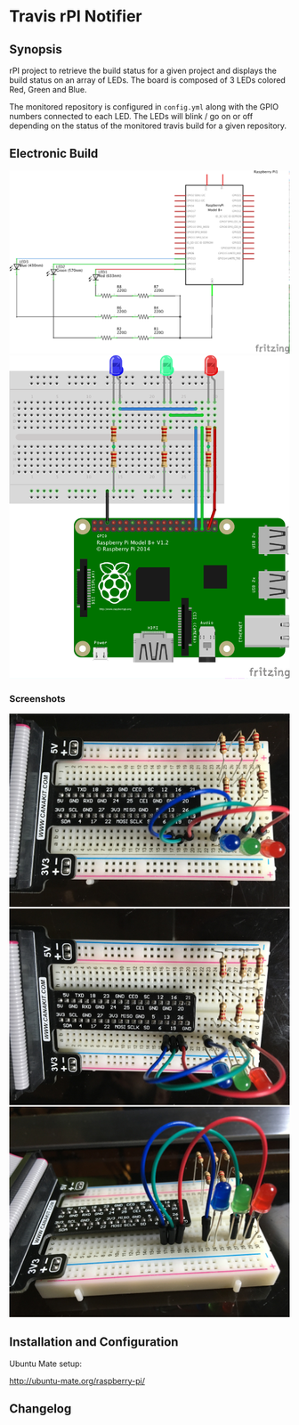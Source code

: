 # Travis rPI Notifier

## Synopsis

rPI project to retrieve the build status for a given project and displays the build status on an array of LEDs. The board is composed of 3 LEDs colored Red, Green and Blue. 

The monitored repository is configured in `config.yml` along with the GPIO numbers connected to each LED. The LEDs will blink / go on or off depending on the status of the monitored travis build for a given repository.

## Electronic Build

![Electrical Diagram](https://raw.githubusercontent.com/mena-devs/travis-rpi-notifier/repo-screenshots/electronics/images/tn_rpi2B_sketch_schem.png)
![Breadboard Diagram](https://raw.githubusercontent.com/mena-devs/travis-rpi-notifier/repo-screenshots/electronics/images/tn_rpi2B_sketch_bb.png)

### Screenshots

![Top View #1](https://raw.githubusercontent.com/mena-devs/travis-rpi-notifier/repo-screenshots/electronics/images/trn_top_view.JPG)
![Top View #2](https://raw.githubusercontent.com/mena-devs/travis-rpi-notifier/repo-screenshots/electronics/images/trn_top_view-2.JPG)
![Side View](https://raw.githubusercontent.com/mena-devs/travis-rpi-notifier/repo-screenshots/electronics/images/trn_side_view.JPG)

## Installation and Configuration

Ubuntu Mate setup:

http://ubuntu-mate.org/raspberry-pi/

## Changelog